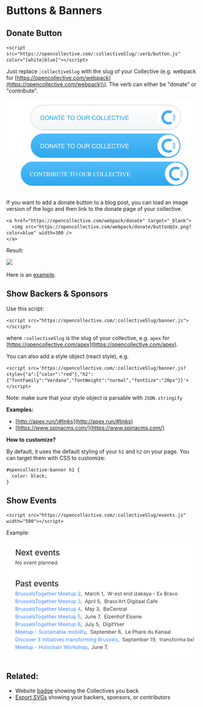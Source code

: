 # Buttons & Banners

## Donate Button

```text
<script src="https://opencollective.com/:collectiveSlug/:verb/button.js" color="[white|blue]"></script>
```

Just replace `:collectiveSlug` with the slug of your Collective \(e.g. webpack for [https://opencollective.com/webpack](https://opencollective.com/webpack)\). The verb can either be "donate" or "contribute".

![](../.gitbook/assets/screen-shot-2019-01-24-at-2.48.23-pm.png)

If you want to add a donate button to a blog post, you can load an image version of the logo and then link to the donate page of your collective.

```text
<a href="https://opencollective.com/webpack/donate" target="_blank">
  <img src="https://opencollective.com/webpack/donate/button@2x.png?color=blue" width=300 />
</a>
```

Result:

[![](https://opencollective.com/webpack/donate/button@2x.png?color=blue)](https://opencollective.com/webpack/donate)

Here is an [example](https://medium.com/open-collective/open-collective-donate-button-e7e6d5965b2c).

## Show Backers & Sponsors

Use this script:

```text
<script src="https://opencollective.com/:collectiveSlug/banner.js"></script>
```

where `:collectiveSlug` is the slug of your collective, e.g. `apex` for [https://opencollective.com/apex](https://opencollective.com/apex).

You can also add a style object \(react style\), e.g.

```text
<script src='https://opencollective.com/:collectiveSlug/banner.js?style={"a":{"color":"red"},"h2":{"fontFamily":"Verdana","fontWeight":"normal","fontSize":"20px"}}'></script>
```

Note: make sure that your style object is parsable with `JSON.stringify`

**Examples:**

* [http://apex.run/\#links](http://apex.run/#links)
* [https://www.spinacms.com/](https://www.spinacms.com/)

**How to customize?**

By default, it uses the default styling of your `h1` and `h2` on your page. You can target them with CSS to customize:

```text
#opencollective-banner h1 {
  color: black;
}
```

## Show Events

```text
<script src="https://opencollective.com/:collectiveSlug/events.js" width="500"></script>
```

Example:

![](../.gitbook/assets/screen-shot-2019-01-24-at-2.50.59-pm.png)

## Related:

* Website [badge](../financial-contributors/website-badge.md) showing the Collectives you back
* [Export SVGs](data-export.md) showing your backers, sponsors, or contributors

